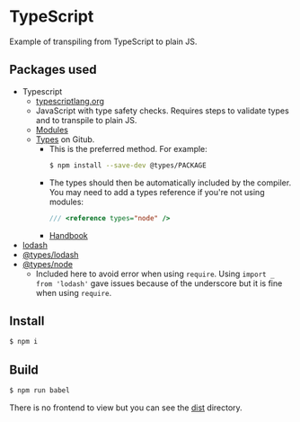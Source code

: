 # TypeScript

Example of transpiling from TypeScript to plain JS.


## Packages used

- Typescript
    - [typescriptlang.org](https://www.typescriptlang.org/)
    - JavaScript with type safety checks. Requires steps to validate types and to transpile to plain JS.
    - [Modules](https://www.typescriptlang.org/Handbook#modules)
    - [Types](https://github.com/DefinitelyTyped/DefinitelyTyped/) on Gitub.
        - This is the preferred method. For example:
            ```sh
            $ npm install --save-dev @types/PACKAGE
            ```
        - The types should then be automatically included by the compiler. You may need to add a types reference if you're not using modules:
            ```typescript
            /// <reference types="node" />
            ```
        - [Handbook](http://www.typescriptlang.org/docs/handbook/declaration-files/consumption.html)
- [lodash](https://www.npmjs.com/package/lodash)
- [@types/lodash](https://www.npmjs.com/package/@types/lodash)
- [@types/node](https://www.npmjs.com/package/@types/node)
    - Included here to avoid error when using `require`. Using `import _ from 'lodash'` gave issues because of the underscore but it is fine when using `require`.


## Install

```sh
$ npm i
```

## Build

```sh
$ npm run babel
```

There is no frontend to view but you can see the [dist](dist/) directory.